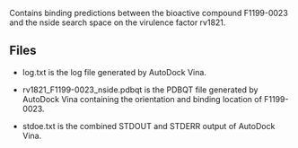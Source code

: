 Contains binding predictions between the bioactive compound F1199-0023 and the nside search space on the virulence factor rv1821.

## Files

- log.txt is the log file generated by AutoDock Vina.

- rv1821_F1199-0023_nside.pdbqt is the PDBQT file generated by AutoDock Vina containing the orientation and binding location of F1199-0023.

- stdoe.txt is the combined STDOUT and STDERR output of AutoDock Vina.

